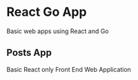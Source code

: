 # React Go App
Basic web apps using React and Go

## Posts App
Basic React only Front End Web Application